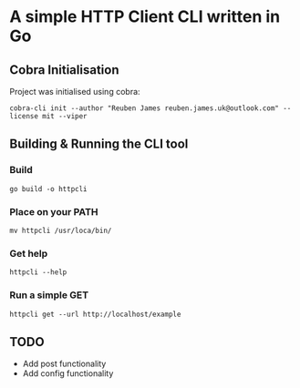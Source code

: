 # A simple HTTP Client CLI written in Go

## Cobra Initialisation

Project was initialised using cobra:
```
cobra-cli init --author "Reuben James reuben.james.uk@outlook.com" --license mit --viper
```

## Building & Running the CLI tool

### Build
```
go build -o httpcli
```

### Place on your PATH
```
mv httpcli /usr/loca/bin/
```

### Get help
```
httpcli --help
```

### Run a simple GET
```
httpcli get --url http://localhost/example 
```

## TODO

* Add post functionality
* Add config functionality